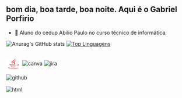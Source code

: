 ## bom dia, boa tarde, boa noite. Aqui é o Gabriel Porfirio

- 📖 Aluno do cedup Abilio Paulo no curso técnico de informática.
  
![Anurag's GitHub stats](https://github-readme-stats.vercel.app/api?username=gabrielporfirio&theme=radical&show_icons=true)
[![Top Linguagens](https://github-readme-stats.vercel.app/api/top-langs/?username=patohomonimo&layout=compact)](https://github.com/anuraghazra/github-readme-stats)

<div style="display: inline_block"><br>
  <img align="center" alt="Rafa-Js" height="30" width="40" src="https://raw.githubusercontent.com/devicons/devicon/master/icons/java/java-plain.svg">
 


  <img align="center" alt="canva" height="30" width="40" src="https://cdn.jsdelivr.net/gh/devicons/devicon@latest/icons/canva/canva-original.svg" />

  <img align="center" alt="jira" height="30" width="40"  src="https://devicon-website.vercel.app/api/jira/plain.svg">

  <br>

  <img align="center" alt="github" height="30" width="40"  src="https://devicon-website.vercel.app/api/github/original.svg"></img>

  <img align="center" alt="html"  height="30" width="40" src="https://cdn.jsdelivr.net/gh/devicons/devicon@latest/icons/html5/html5-original.svg" />
          
</div>
 <br><br>
 
<div> 
